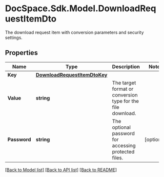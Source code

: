 # DocSpace.Sdk.Model.DownloadRequestItemDto
The download request item with conversion parameters and security settings.

## Properties

Name | Type | Description | Notes
------------ | ------------- | ------------- | -------------
**Key** | [**DownloadRequestItemDtoKey**](DownloadRequestItemDtoKey.md) |  | 
**Value** | **string** | The target format or conversion type for the file download. | 
**Password** | **string** | The optional password for accessing protected files. | [optional] 

[[Back to Model list]](../README.md#documentation-for-models) [[Back to API list]](../README.md#documentation-for-api-endpoints) [[Back to README]](../README.md)

